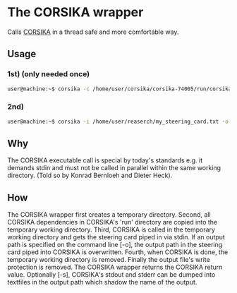 # The CORSIKA wrapper

Calls [CORSIKA](https://www.ikp.kit.edu/corsika/) in a thread safe and more comfortable way.

## Usage
### 1st) (only needed once)
```bash
user@machine:~$ corsika -c /home/user/corsika/corsika-74005/run/corsika74005Linux_QGSII_urqmd
```
### 2nd)
```bash
user@machine:~$ corsika -i /home/user/reaserch/my_steering_card.txt -o /home/user/results/my_run.evtio
```
## Why
The CORSIKA executable call is special by today's standards e.g. it demands stdin and must not be called in parallel within the same working directory. (Told so by Konrad Bernloeh and Dieter Heck).

## How
The CORSIKA wrapper first creates a temporary directory. Second, all CORSIKA dependencies in CORSIKA's 'run' directory are copied into the temporary working directory. Third, CORSIKA is called in the temporary working directory and gets the steering card piped in via stdin. If an output path is specified on the command line [-o], the output path in the steering card piped into CORSIKA is overwritten. Fourth, when CORSIKA is done, the temporary working directory is removed. Finally the output file's write protection is removed. The CORSIKA wrapper returns the CORSIKA return value. Optionally [-s], CORSIKA's stdout and stderr can be dumped into textfiles in the output path which shadow the name of the output.

